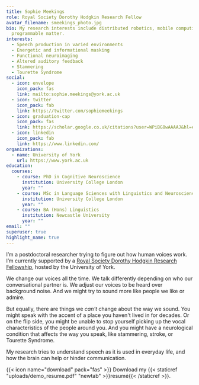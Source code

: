 ```yaml
---
title: Sophie Meekings
role: Royal Society Dorothy Hodgkin Research Fellow
avatar_filename: smeekings_photo.jpg
bio: My research interests include distributed robotics, mobile computing and
  programmable matter.
interests:
  - Speech production in varied environments
  - Energetic and informational masking
  - Functional neuroimaging
  - Altered auditory feedback
  - Stammering
  - Tourette Syndrome
social:
  - icon: envelope
    icon_pack: fas
    link: mailto:sophie.meekings@york.ac.uk
  - icon: twitter
    icon_pack: fab
    link: https://twitter.com/sophiemeekings
  - icon: graduation-cap
    icon_pack: fas
    link: https://scholar.google.co.uk/citations?user=WPiBG8wAAAAJ&hl=en
  - icon: linkedin
    icon_pack: fab
    link: https://www.linkedin.com/
organizations:
  - name: University of York
    url: https://www.york.ac.uk
education:
  courses:
    - course: PhD in Cognitive Neuroscience
      institution: University College London
      year: ""
    - course: MSc in Language Sciences with Linguistics and Neuroscience
      institution: University College London
      year: ""
    - course: BA (Hons) Linguistics
      institution: Newcastle University
      year: ""
email: ""
superuser: true
highlight_name: true
---
```

I’m a postdoctoral researcher trying to figure out how human voices work. I’m currently supported by a [Royal Society Dorothy Hodgkin Research Fellowship](https://royalsociety.org/news/2021/09/royal-society-announces-dorothy-hodgkin-fellows-2021/), hosted by the University of York.

We change our voices all the time. We talk differently depending on who our conversational partner is. We adjust our voices to be heard over background noise. And we might try to sound more like people we like or admire. 

But equally, there are things we *can't* change about the way we sound. You might speak with the accent of a place you haven't lived in for decades. Or on the flip side, you might be unable to stop yourself picking up the vocal characteristics of the people around you. And you might have a neurological condition that affects the way you speak, like stammering, stroke, or Tourette Syndrome. 

My research tries to understand speech as it is used in everyday life, and how the brain can help or hinder communication. 

{{< icon name="download" pack="fas" >}} Download my {{< staticref "uploads/demo_resume.pdf" "newtab" >}}resumé{{< /staticref >}}.